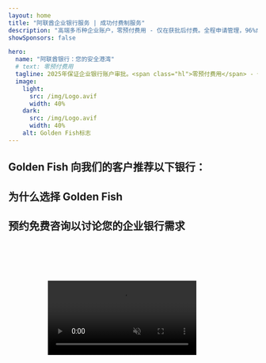 ```yaml
---
layout: home
title: "阿联酋企业银行服务 | 成功付费制服务"
description: "高端多币种企业账户，零预付费用 - 仅在获批后付费。全程申请管理，96%成功率。保证开户。"
showSponsors: false

hero:
  name: "阿联酋银行：您的安全港湾"
  # text: 零预付费用
  tagline: 2025年保证企业银行账户审批。<span class="hl">零预付费用</span> - 仅在获批后付费。96%成功率。
  image:
    light:
      src: /img/Logo.avif
      width: 40%
    dark:
      src: /img/Logo.avif
      width: 40%
    alt: Golden Fish标志
---
```


<FeatureCards :features="[
  {
    title: '保证账户审批',
    bullet: '✓',
    items: [
      '首个账户两个月内保证审批',
      '第二个账户三个月内保证审批',
      '高质量商业计划书准备',
      '全面尽职调查支持',
      '直接银行沟通策略',
      '完整银行服务包设置'
    ],
    linkText: '了解更多',
    link: '../../corporate-banking-services/guaranteed-account-approvals',
    icon: {
      light: '/video/iStock-2186765808.mp4',
      dark: '/video/iStock-2166377244.mp4',
      alt: '银行要求',
    }
  },
]" />

<FeatureCards :features="[
  {
    title: '阿联酋高风险企业银行账户',
    items: [
      '加强尽职调查(EDD)专业指导',
      '交易监控和风险管理',
      '合规政策和程序设置',
      '银行关系管理',
      '定期合规更新和审计',
      '账户安全应急计划'
    ],
    linkText: '了解更多',
    link: '../../corporate-banking-services/UAE-Bank-Accounts-for-High-Risk-Business',
    icon: {
      light: '/img/iStock-1333000394.avif',
      dark: '/img/iStock-584576538.avif',
      alt: '银行服务',
    }
  },
  {
    title: '保持合规：保护您的阿联酋企业',
    items: [
      '定期合规审计以识别潜在风险',
      '政府审批全程PRO服务',
      '执照续期管理和提醒',
      '银行咨询和账户维护',
      'VAT和ESR合规支持',
      '员工签证和劳动法合规',
      '监管更新培训研讨会'
    ],
    linkText: '了解更多',
    link: '../../company-registration/Protect-Your-Business',
    icon: {
      light: '/img/iStock-1382278859.jpg',
      dark: '/img/iStock-1867623684.jpg',
      alt: '银行服务',
    }
  },
  {
    title: '阿联酋企业银行优势',
    items: [
      '穆迪**Aa2**评级的强大银行体系',
      '**自1980年起固定美元汇率**',
      '资本流动无限制',
      '外汇储备超过1840亿美元',
      '政治和经济稳定',
      '政府支持的银行体系',
      '世界级数字银行服务'
    ],
    linkText: '了解更多',
    link: '../../company-registration/banking',
    icon: {
      light: '/img/iStock-1032707788.jpg',
      dark: '/img/iStock-1152367067.avif',
      alt: '银行流程',
    }
  }
]" />

## Golden Fish 向我们的客户推荐以下银行：

<!--@include: /../../include/recommended-banks.md-->

## 为什么选择 Golden Fish

<BenefitsList :features="[
  {
    icon: '🏢',
    title: '阿联酋本地专业知识',
    text: '迪拜专业团队为您提供全程专业指导。'
  },
  {
    icon: '📊',
    title: '成功率有目共睹',
    text: '通过我们的优质服务，签证、银行账户和公司注册的审批成功率超过90%，已成功办理数百个案例。'
  },
  {
    icon: '💸',
    title: '**成功付费制**',
    text: '[仅在获批后收费](/uae-business/benefits/success-based-fees)。完全透明，绝无隐藏费用。'
  },
]" />

## 预约免费咨询以讨论您的企业银行需求

<video  autoplay muted playsinline style="padding: 80px" >
  <source src="/video/iStock-2185918790.mp4" type="video/mp4">
</video>

<ContactFormModal 
  formName="Banking [offer]" 
  buttonText="获取免费咨询" 
  categoryLabel="所需支持级别：*" 
  categoryPlaceholderText="选择您的支持级别"
  messageLabel="帮助我们为您的咨询做准备（建议填写）"
  messagePlaceholderText="请告诉我们您的业务类型、运营管辖区、预期交易量以及任何特定的银行需求（多币种、贸易融资等）"
  :services="[
  '基础 — 仅提供基本文件和开户咨询',
  '标准 — 完整文件指导及全程银行开户服务',
  '全面 — 全方位银行开户服务，最大程度减少您的参与',
  '定制 — 需要讨论大额交易或多管辖区结构',
  ]"
/>